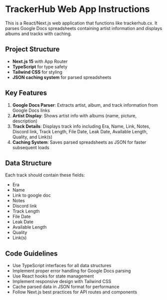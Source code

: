 <!-- Use this file to provide workspace-specific custom instructions to Copilot. For more details, visit https://code.visualstudio.com/docs/copilot/copilot-customization#_use-a-githubcopilotinstructionsmd-file -->

# TrackerHub Web App Instructions

This is a React/Next.js web application that functions like trackerhub.cx. It parses Google Docs spreadsheets containing artist information and displays albums and tracks with caching.

## Project Structure
- **Next.js 15** with App Router
- **TypeScript** for type safety
- **Tailwind CSS** for styling
- **JSON caching system** for parsed spreadsheets

## Key Features
1. **Google Docs Parser**: Extracts artist, album, and track information from Google Docs links
2. **Artist Display**: Shows artist info with albums (name, picture, description)
3. **Track Details**: Displays track info including Era, Name, Link, Notes, Discord link, Track Length, File Date, Leak Date, Available Length, Quality, and Link(s)
4. **Caching System**: Saves parsed spreadsheets as JSON for faster subsequent loads

## Data Structure
Each track should contain these fields:
- Era
- Name
- Link to google doc
- Notes
- Discord link
- Track Length
- File Date
- Leak Date
- Available Length
- Quality
- Link(s)

## Code Guidelines
- Use TypeScript interfaces for all data structures
- Implement proper error handling for Google Docs parsing
- Use React hooks for state management
- Implement responsive design with Tailwind CSS
- Cache parsed data in JSON format for performance
- Follow Next.js best practices for API routes and components
